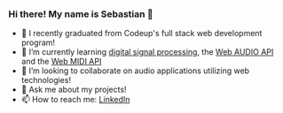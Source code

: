 ### Hi there! My name is Sebastian 👋

<!--
**hedgeh0gpie/hedgeh0gpie** is a ✨ _special_ ✨ repository because its `README.md` (this file) appears on your GitHub profile.-->

- 🔭 I recently graduated from Codeup's full stack web development program!
- 🌱 I’m currently learning [digital signal processing](https://www.udemy.com/course/java-digital-signal-processing-dsp/), the [Web AUDIO API](https://developer.mozilla.org/en-US/docs/Web/API/Web_Audio_API) and the [Web MIDI API](https://developer.mozilla.org/en-US/docs/Web/API/Web_MIDI_API)
- 👯 I’m looking to collaborate on audio applications utilizing web technologies!
- 💬 Ask me about my projects!
- 📫 How to reach me: [LinkedIn](https://www.linkedin.com/in/john-sebastian-mckelvey/)
